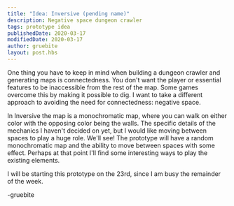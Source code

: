 ```yaml
---
title: "Idea: Inversive (pending name)"
description: Negative space dungeon crawler
tags: prototype idea
publishedDate: 2020-03-17
modifiedDate: 2020-03-17
author: gruebite
layout: post.hbs
---
```


One thing you have to keep in mind when building a dungeon crawler and generating maps is connectedness. You don't want the player or essential features to be inaccessible from the rest of the map. Some games overcome this by making it possible to dig. I want to take a different approach to avoiding the need for connectedness: negative space.

In Inversive the map is a monochromatic map, where you can walk on either color with the opposing color being the walls. The specific details of the mechanics I haven't decided on yet, but I would like moving between spaces to play a huge role. We'll see! The prototype will have a random monochromatic map and the ability to move between spaces with some effect. Perhaps at that point I'll find some interesting ways to play the existing elements.

I will be starting this prototype on the 23rd, since I am busy the remainder of the week.

-gruebite
